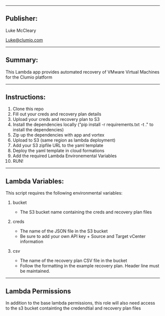 -------
Publisher:
-------

Luke McCleary

Luke@clumio.com

---------
Summary:
---------

This Lambda app provides automated recovery of VMware Virtual Machines for the Clumio platform 

-------
Instructions:
-------

1. Clone this repo
2. Fill out your creds and recovery plan details
3. Upload your creds and recovery plan to S3
4. Install the dependencies locally ("pip install -r requirements.txt -t ." to install the dependencies)
5. Zip up the dependencies with app and vortex
6. Upload to S3 (same region as lambda deployment)
7. Add your S3 zipfile URL to the yaml template
8. Deploy the yaml template in cloud formations
9. Add the required Lambda Environemental Variables
10. RUN!

------------
Lambda Variables:
------------

This script requires the following environmental variables:


1. bucket
   - The S3 bucket name containing the creds and recovery plan files

2. creds
   - The name of the JSON file in the S3 bucket
   - Be sure to add your own API key + Source and Target vCenter information

3. csv
   - The name of the recovery plan CSV file in the bucket
   - Follow the formatting in the example recovery plan. Header line must be maintained.

------------------------
Lambda Permissions
------------------------

In addition to the base lambda permissions, this role will also need access to the s3 bucket containting the credendtial and recovery plan files



